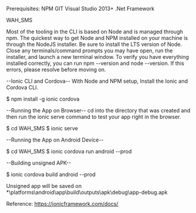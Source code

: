 Prerequisites:
NPM
GIT
Visual Studio 2013+
.Net Framework


WAH_SMS

  Most of the tooling in the CLI is based on Node and is managed through npm. The quickest way to get Node and NPM installed on your machine is through the NodeJS installer. Be sure to install the LTS version of Node. Close any terminals/command prompts you may have open, run the installer, and launch a new terminal window. To verify you have everything installed correctly, you can run npm --version and node --version. If this errors, please resolve before moving on.

--Ionic CLI and Cordova--
  With Node and NPM setup, Install the Ionic and Cordova CLI.

  $ npm install -g ionic cordova

--Running the App on Browser--
  cd into the directory that was created and then run the ionic serve command to test your app right in the browser.
  
  $ cd WAH_SMS
  $ ionic serve
  
--Running the App on Android Device--
  
  $ cd WAH_SMS
  $ ionic cordova run android --prod

--Building unsigned APK--
  
  $ ionic cordova build android --prod
  
  Unsigned app will be saved on *\platforms\android\app\build\outputs\apk\debug\app-debug.apk
  
  Reference: https://ionicframework.com/docs/
